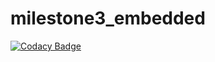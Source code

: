 # milestone3_embedded
[![Codacy Badge](https://api.codacy.com/project/badge/Grade/3b77e84e50b9437cac3076cc1ea6699b)](https://app.codacy.com/manual/sheikdanish/milestone3_embedded?utm_source=github.com&utm_medium=referral&utm_content=sheikdanish/milestone3_embedded&utm_campaign=Badge_Grade_Dashboard)